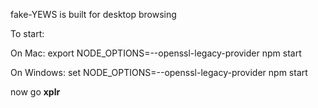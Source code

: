 fake-YEWS
is built for desktop browsing


To start:

On Mac:
export NODE_OPTIONS=--openssl-legacy-provider
npm start

On Windows:
set NODE_OPTIONS=--openssl-legacy-provider
npm start



now go **xplr**
